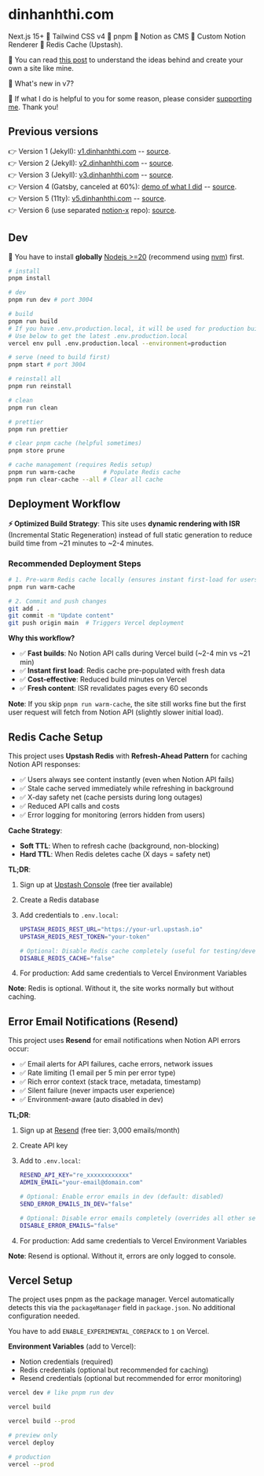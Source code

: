 # dinhanhthi.com

Next.js 15+ 🤝 Tailwind CSS v4 🤝 pnpm 🤝 Notion as CMS 🤝 Custom Notion Renderer 🤝 Redis Cache (Upstash).

🎉 You can read [this post](https://dinhanhthi.com/note/how-i-create-this-site/) to understand the ideas behind and create your own a site like mine.

🎊 What's new in v7?

🧡 If what I do is helpful to you for some reason, please consider [supporting me](https://dinhanhthi.com/support-me/). Thank you!

## Previous versions

👉 Version 1 (Jekyll): [v1.dinhanhthi.com](https://v1.dinhanhthi.com) -- [source](https://github.com/dinhanhthi/dinhanhthi.com-v1).<br />
👉 Version 2 (Jekyll): [v2.dinhanhthi.com](https://v2.dinhanhthi.com) -- [source](https://github.com/dinhanhthi/dinhanhthi.com-v2).<br />
👉 Version 3 (Jekyll): [v3.dinhanhthi.com](https://v3.dinhanhthi.com) -- [source](https://github.com/dinhanhthi/dinhanhthi.com-v3).<br />
👉 Version 4 (Gatsby, canceled at 60%): [demo of what I did](https://v4.dinhanhthi.com) -- [source](https://github.com/dinhanhthi/dinhanhthi.com-v4-gatsby).<br />
👉 Version 5 (11ty): [v5.dinhanhthi.com](https://v5.dinhanhthi.com) -- [source](https://github.com/dinhanhthi/dinhanhthi.com-v5).<br />
👉 Version 6 (use separated [notion-x](https://github.com/dinhanhthi/notion-x) repo): [source](https://github.com/dinhanhthi/dinhanhthi.com/releases/tag/v6.8.0).

## Dev

🚨 You have to install **globally** [Nodejs >=20](https://nodejs.org/en) (recommend using [nvm](https://github.com/nvm-sh/nvm)) first.

```bash
# install
pnpm install

# dev
pnpm run dev # port 3004

# build
pnpm run build
# If you have .env.production.local, it will be used for production build
# Use below to get the latest .env.production.local
vercel env pull .env.production.local --environment=production

# serve (need to build first)
pnpm start # port 3004

# reinstall all
pnpm run reinstall

# clean
pnpm run clean

# prettier
pnpm run prettier

# clear pnpm cache (helpful sometimes)
pnpm store prune

# cache management (requires Redis setup)
pnpm run warm-cache        # Populate Redis cache
pnpm run clear-cache --all # Clear all cache
```

## Deployment Workflow

**⚡ Optimized Build Strategy**: This site uses **dynamic rendering with ISR** (Incremental Static Regeneration) instead of full static generation to reduce build time from ~21 minutes to ~2-4 minutes.

### Recommended Deployment Steps

```bash
# 1. Pre-warm Redis cache locally (ensures instant first-load for users)
pnpm run warm-cache

# 2. Commit and push changes
git add .
git commit -m "Update content"
git push origin main  # Triggers Vercel deployment
```

**Why this workflow?**

- ✅ **Fast builds**: No Notion API calls during Vercel build (~2-4 min vs ~21 min)
- ✅ **Instant first load**: Redis cache pre-populated with fresh data
- ✅ **Cost-effective**: Reduced build minutes on Vercel
- ✅ **Fresh content**: ISR revalidates pages every 60 seconds

**Note**: If you skip `pnpm run warm-cache`, the site still works fine but the first user request will fetch from Notion API (slightly slower initial load).

## Redis Cache Setup

This project uses **Upstash Redis** with **Refresh-Ahead Pattern** for caching Notion API responses:

- ✅ Users always see content instantly (even when Notion API fails)
- ✅ Stale cache served immediately while refreshing in background
- ✅ X-day safety net (cache persists during long outages)
- ✅ Reduced API calls and costs
- ✅ Error logging for monitoring (errors hidden from users)

**Cache Strategy**:

- **Soft TTL**: When to refresh cache (background, non-blocking)
- **Hard TTL**: When Redis deletes cache (X days = safety net)

**TL;DR**:

1. Sign up at [Upstash Console](https://console.upstash.com/) (free tier available)
2. Create a Redis database
3. Add credentials to `.env.local`:

   ```bash
   UPSTASH_REDIS_REST_URL="https://your-url.upstash.io"
   UPSTASH_REDIS_REST_TOKEN="your-token"

   # Optional: Disable Redis cache completely (useful for testing/development)
   DISABLE_REDIS_CACHE="false"
   ```

4. For production: Add same credentials to Vercel Environment Variables

**Note**: Redis is optional. Without it, the site works normally but without caching.

## Error Email Notifications (Resend)

This project uses **Resend** for email notifications when Notion API errors occur:

- ✅ Email alerts for API failures, cache errors, network issues
- ✅ Rate limiting (1 email per 5 min per error type)
- ✅ Rich error context (stack trace, metadata, timestamp)
- ✅ Silent failure (never impacts user experience)
- ✅ Environment-aware (auto disabled in dev)

**TL;DR**:

1. Sign up at [Resend](https://resend.com/) (free tier: 3,000 emails/month)
2. Create API key
3. Add to `.env.local`:

   ```bash
   RESEND_API_KEY="re_xxxxxxxxxxxx"
   ADMIN_EMAIL="your-email@domain.com"

   # Optional: Enable error emails in dev (default: disabled)
   SEND_ERROR_EMAILS_IN_DEV="false"

   # Optional: Disable error emails completely (overrides all other settings)
   DISABLE_ERROR_EMAILS="false"
   ```

4. For production: Add same credentials to Vercel Environment Variables

**Note**: Resend is optional. Without it, errors are only logged to console.

## Vercel Setup

The project uses pnpm as the package manager. Vercel automatically detects this via the `packageManager` field in `package.json`. No additional configuration needed.

You have to add `ENABLE_EXPERIMENTAL_COREPACK` to `1` on Vercel.

**Environment Variables** (add to Vercel):

- Notion credentials (required)
- Redis credentials (optional but recommended for caching)
- Resend credentials (optional but recommended for error monitoring)

```bash
vercel dev # like pnpm run dev

vercel build

vercel build --prod

# preview only
vercel deploy

# production
vercel --prod
```
